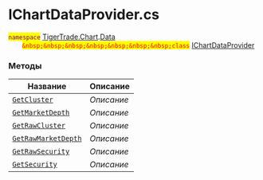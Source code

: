 
# IChartDataProvider.cs
<mark style="color:purple;">`namespace`</mark> [TigerTrade.Chart](../../../TigerTrade.Chart.md).[Data](../../../TigerTrade.Chart/Data.md)  
&nbsp;&nbsp;&nbsp;&nbsp;&nbsp;&nbsp;&nbsp;<mark style="color:red;">`&nbsp;&nbsp;&nbsp;&nbsp;&nbsp;&nbsp;&nbsp;class`</mark> [IChartDataProvider](../IChartDataProvider.cs.md)

### Методы
| Название | Описание |
| --- | --- |
| [`GetCluster`](./Методы/GetCluster.md) | *Описание* |
| [`GetMarketDepth`](./Методы/GetMarketDepth.md) | *Описание* |
| [`GetRawCluster`](./Методы/GetRawCluster.md) | *Описание* |
| [`GetRawMarketDepth`](./Методы/GetRawMarketDepth.md) | *Описание* |
| [`GetRawSecurity`](./Методы/GetRawSecurity.md) | *Описание* |
| [`GetSecurity`](./Методы/GetSecurity.md) | *Описание* |
